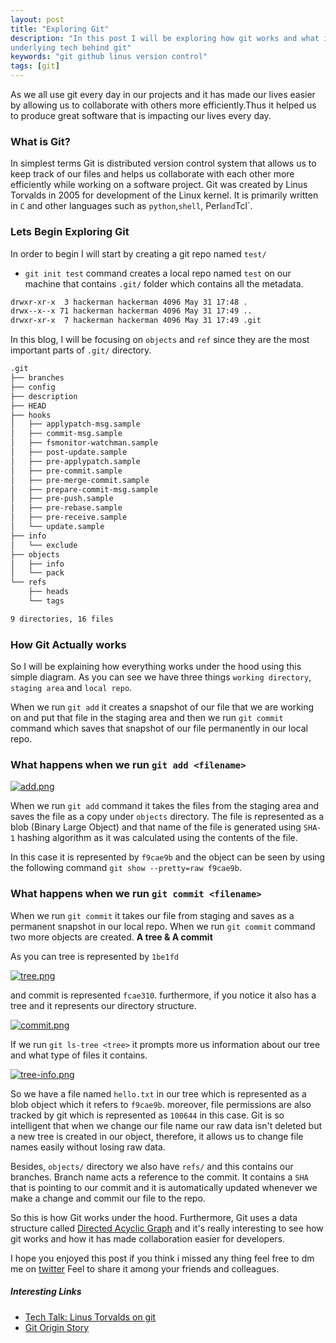 ```yaml
---
layout: post
title: "Exploring Git"
description: "In this post I will be exploring how git works and what is the
underlying tech behind git"
keywords: "git github linus version control"
tags: [git]
---
```



As we all use git every day in our projects and it has made our lives easier by allowing us to collaborate with others more efficiently.Thus it helped us to produce great software that is impacting our lives every day.

### What is Git?
In simplest terms Git is distributed version control system that allows us to keep track of our files and helps us collaborate with each other more efficiently while working on a software project. Git was created by Linus Torvalds in 2005 for development of the Linux kernel. It is primarily written in `C` and other languages such as `python`,`shell`, Perl` and `Tcl`.


### Lets Begin Exploring Git
In order to begin I will start by creating a git repo named `test/`


* `git init test` command creates a local repo named `test` on our machine that contains `.git/` folder which contains all the metadata.

```bash
drwxr-xr-x  3 hackerman hackerman 4096 May 31 17:48 .
drwx--x--x 71 hackerman hackerman 4096 May 31 17:49 ..
drwxr-xr-x  7 hackerman hackerman 4096 May 31 17:49 .git
```

In this blog, I will be focusing on `objects` and `ref` since they are the most important parts of  `.git/` directory.


```bash
.git
├── branches
├── config
├── description
├── HEAD
├── hooks
│   ├── applypatch-msg.sample
│   ├── commit-msg.sample
│   ├── fsmonitor-watchman.sample
│   ├── post-update.sample
│   ├── pre-applypatch.sample
│   ├── pre-commit.sample
│   ├── pre-merge-commit.sample
│   ├── prepare-commit-msg.sample
│   ├── pre-push.sample
│   ├── pre-rebase.sample
│   ├── pre-receive.sample
│   └── update.sample
├── info
│   └── exclude
├── objects
│   ├── info
│   └── pack
└── refs
    ├── heads
    └── tags

9 directories, 16 files
```

### How Git Actually works


So I will be explaining how everything works under the hood using this simple diagram. As you can see we have three things `working directory`,
`staging area` and `local repo`. 

When we run `git add` it creates a snapshot of our file that we are
working on and put that file in the staging area and then we run `git commit` command which saves that snapshot of our file permanently in our local repo.


### What happens when we run `git add <filename>`

[![add.png](https://i.postimg.cc/c6yTQ6Mq/add.png)](https://postimg.cc/YLR17rs8)


When we run `git add` command it takes the files from the staging area and saves the file as a copy under `objects` directory. The file is represented as a blob (Binary Large Object) and that name of the file is generated using `SHA-1` hashing algorithm as it was calculated using the contents of the file.

In this case it is represented by `f9cae9b` and the object can be seen by using the following command `git show --pretty=raw f9cae9b`.


###  What happens when we run `git commit <filename>`

When we run  `git commit`  it takes our file from staging and saves as a permanent snapshot in our local repo. When we run `git commit` command two more objects are created. **A tree & A commit**



As you can tree is represented by `1be1fd`



[![tree.png](https://i.postimg.cc/1XRj88Hv/tree.png)](https://postimg.cc/BLygyQRF)



and commit is represented `fcae310`. furthermore, if you notice it also has a tree and it represents our directory structure.





[![commit.png](https://i.postimg.cc/tJ7z0WDG/commit.png)](https://postimg.cc/hQWmTJH2)




If we run `git ls-tree <tree>` it prompts more us information about our tree and what type of files it contains.



[![tree-info.png](https://i.postimg.cc/Px4kVp5j/tree-info.png)](https://postimg.cc/Fd7q7KSW)





So we have a file named `hello.txt` in our tree which is represented as a blob object which it refers to `f9cae9b`. moreover, file permissions are also tracked by git which is represented as `100644` in this case. Git is so intelligent that when we change our file name our raw data isn't deleted but a new tree is created in our object, therefore, it allows us to change file names easily without losing raw data.




Besides, `objects/` directory we also have `refs/` and this contains our branches. Branch name acts a reference to the commit. It contains a
 `SHA` that is pointing to our commit and it is automatically updated whenever we make a change and commit our file to the repo.




So this is how Git works under the hood. Furthermore, Git uses a data structure called [Directed Acyclic Graph](https://medium.com/girl-writes-code/git-is-a-directed-acyclic-graph-and-what-the-heck-does-that-mean-b6c8dec65059) and it's really interesting to see how git works and how it has made collaboration easier for developers.





I hope you enjoyed this post if you think i missed any thing feel free to dm me on [twitter](https://twitter.com/) 
Feel to share it among your friends and colleagues.

 




##### Interesting Links
* [Tech Talk: Linus Torvalds on git](https://www.youtube.com/watch?v=4XpnKHJAok8)
* [Git Origin Story](https://www.linuxjournal.com/content/git-origin-story)

